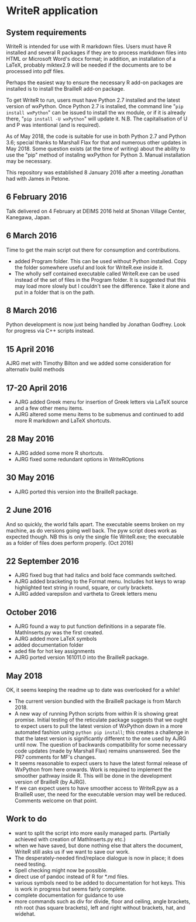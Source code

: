 # WriteR application 


## System requirements
WriteR is intended for use with R markdown files. Users must have R installed and several R packages if they are to process markdown files into HTML or Microsoft Word's docx format; in addition, an installation of a LaTeX, probably miktex2.9 will be needed if the documents are to be processed into pdf files.

Perhaps the easiest way to ensure the necessary R add-on packages are installed is to install the BrailleR add-on package.
 
To get WriteR to run, users must have Python 2.7 installed and the latest version of wxPython. Once Python 2.7 is installed, the command line "`pip install wxPython`" can be issued to install the wx module, or if it is already there, "`pip install -U wxPython`" will update it. N.B. The capitalisation  of U and P was intentional (and is required).

As of May 2018, the code is suitable for use in both Python 2.7 and Python 3.6; special thanks to Marshall Flax for that and numerous other updates in May 2018. Some question exists (at the time of writing) about the ability to use the "pip" method of installng wxPython for Python 3. Manual installation may be necessary.

This repository was established 8 January 2016 after a meeting Jonathan had with James in Petone.


## 6 February 2016

Talk delivered on 4 February at DEIMS 2016 held at Shonan Village Center, Kanegawa, Japan.

## 6 March 2016

Time to get the main script out there for consumption and contributions.
- added Program folder. This can be used without Python installed. Copy the folder somewhere useful and look for WriteR.exe inside it.
- The wholly self contained executable called WriteR.exe can be used instead of the set of files in the Program folder. It is suggested that this may load more slowly but I couldn't see the difference. Take it alone and put in a folder that is on the path.



## 8 March 2016

Python development is now  just being handled by Jonathan Godfrey. Look for progress via C++ scripts instead.

## 15 April 2016

AJRG met with Timothy Bilton and we added some consideration for alternativ build methods

## 17-20 April 2016

- AJRG added Greek menu for insertion of Greek letters via LaTeX source and a few other menu items.
- AJRG altered some menu items to be submenus and continued to add more R markdown and LaTeX shortcuts.

## 28 May 2016

- AJRG added some more R shortcuts.
- AJRG fixed some redundant options in WriteROptions

## 30 May 2016
- AJRG ported this version into the BrailleR package.

## 2 June 2016

And so quickly, the world falls apart. The executable seems broken on my machine, as do versions going well back. The pyw script does work as expected though. NB this is only the single file WriteR.exe; the executable as a folder of files does perform properly. (Oct 2016)

## 22 September 2016

- AJRG fixed bug that had italics and bold face commands switched.
- AJRG added bracketing to the Format menu. Includes hot keys to wrap highlighted text string in round, square, or curly brackets.
- AJRG added varepsilon and vartheta to Greek letters menu


## October 2016

- AJRG found a way to put function definitions in a separate file. MathInserts.py was the first created.
- AJRG added more LaTeX symbols
- added documentation folder
-  aded file for hot key assignments
- AJRG ported version 161011.0 into the BrailleR package.


## May 2018

OK, it seems keeping the readme up to date was overlooked for a while! 

- The current version bundled with the BrailleR package is from March 2018.
- A new way of running Python scripts from within R is showing great promise. Initial testing of the reticulate package suggests that we ought to expect users to pull the latest version of WxPython down in a more automated fashion using `python pip install`; this creates a challenge in that the latest version is significantly different to the one used by AJRG until now. The question of backwards compatibility for some necessary code updates (made by Marshall Flax) remains unanswered. See the PR7 comments  for MF's changes.
- It seems reasonable to expect users to have the latest formal release of WxPython from here onwards. Work is required to implement the smoother pathway inside R. This will be done in the development version of BrailleR (by AJRG).
- If we can expect users to have smoother access to WriteR.pyw as a BrailleR user, the need for the executable version may well be reduced. Comments welcome on that point.



## Work to do

- want to split the script into more easily managed parts. (Partially achieved with creation of MathInserts.py etc.)
- when we have saved, but done nothing else that alters the document, WriteR still asks us if we want to save our work. 
- The desperately-needed find/replace dialogue is now in place;  it does need testing.
- Spell checking might now be possible.
-  direct use of pandoc instead of R for *.md files.
- various symbols need to be added to documentation for hot keys. This is work in progress but seems fairly complete.
- complete documentation for guidance to use
- more commands such as  div for divide, floor and ceiling, angle brackets, nth root (has square brackets), left and right without brackets, hat, and  widehat. 

